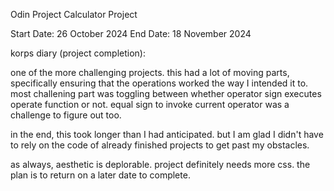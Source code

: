 Odin Project Calculator Project

Start Date: 26 October 2024
End Date: 18 November 2024

korps diary (project completion):

one of the more challenging projects. this had a lot of moving parts, specifically ensuring that the operations worked the way I intended it to. 
most challening part was toggling between whether operator sign executes operate function or not. equal sign to invoke current operator was a 
challenge to figure out too.

in the end, this took longer than I had anticipated. but I am glad I didn't have to rely on the code of already finished projects to get past
my obstacles.

as always, aesthetic is deplorable. project definitely needs more css. the plan is to return on a later date to complete.
